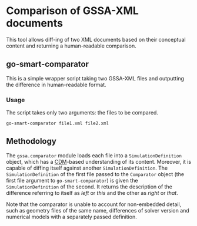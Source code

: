 # Comparison of GSSA-XML documents

This tool allows diff-ing of two XML documents based on their conceptual content
and returning a human-readable comparison.

## go-smart-comparator

This is a simple wrapper script taking two GSSA-XML files and outputting the
difference in human-readable format.

### Usage

The script takes only two arguments: the files to be compared.

    go-smart-comparator file1.xml file2.xml

## Methodology

The ``gssa.comparator`` module loads each file into a
``SimulationDefinition`` object, which has a [CDM](cdm/overview.md)-based understanding
of its content. Moreover, it is capable of diffing itself against another
``SimulationDefinition``. The ``SimulationDefinition`` of the first file passed
to the ``Comparator`` object (the first file argument to
``go-smart-comparator``) is given the ``SimulationDefinition`` of the second. It
returns the description of the difference referring to itself as *left* or
*this* and the other as *right* or *that*.

Note that the comparator is unable to account for non-embedded detail, such as
geometry files of the same name, differences of solver version and numerical
models with a separately passed definition.
